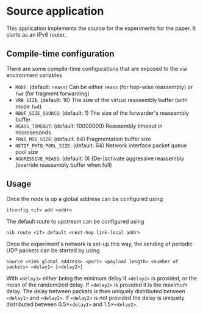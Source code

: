 # Source application
This application implements the source for the experiments for the paper.
It starts as an IPv6 router.

## Compile-time configuration
There are some compile-time configurations that are exposed to the via
environment variables

- `MODE`: (default: `reass`) Can be either `reass` (for hop-wise reassembly) or
  `fwd` (for fragment forwarding)
- `VRB_SIZE`: (default: 16) The size of the virtual reassembly buffer (with mode
  `fwd`)
- `RBUF_SIZE_SOURCE`: (default: 1) The size of the forwarder's reassembly buffer
- `REASS_TIMEOUT`: (default: 10000000) Reassembly timeout in microseconds
- `FRAG_MSG_SIZE`: (default: 64) Fragmentation buffer size
- `NETIF_PKTQ_POOL_SIZE`: (default: 64) Network interface packet queue pool size
- `AGGRESSIVE_REASS`: (default: 0) (De-)activate aggressive reassembly (override
  reassembly buffer when full)

## Usage
Once the node is up a global address can be configured using

```
ifconfig <if> add <addr>
```

The default route to upstream can be configured using

```
nib route <if> default <next-hop link-local addr>
```

Once the experiment's network is set-up this way, the sending of periodic UDP
packets can be started by using

```
source <sink global address> <port> <payload length> <number of packets> <delay1> [<delay2>]
```

With `<delay1>` either being the minimum delay if `<delay2>` is provided, or
the mean of the randomized delay.
If `<delay2>` is provided it is the maximum delay.
The delay between packets is then uniquely distributed between `<delay1>` and
`<delay2>`. If `<delay2>` is not provided the delay is uniquely distributed
between 0.5×`<delay1>` and 1.5×`<delay2>`.
